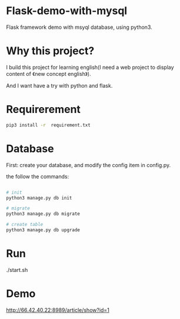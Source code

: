 # Flask-demo-with-mysql
Flask framework demo with msyql database, using python3.

# Why this project?

I build this project for learning english(I need a web project to display content of 《new concept english》).

And I want have a try with python and flask.

# Requirerement 

```bash
pip3 install -r  requirement.txt
```

# Database

First:  create your database, and modify the config item in config.py.


the follow the commands:

```bash

# init
python3 manage.py db init

# migrate
python3 manage.py db migrate

# create table
python3 manage.py db upgrade

```

# Run
./start.sh

# Demo

http://66.42.40.22:8989/article/show?id=1
